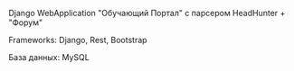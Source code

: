 Django WebApplication "Обучающий Портал" с парсером HeadHunter + "Форум" 

Frameworks: Django, Rest, Bootstrap

База данных: MySQL
